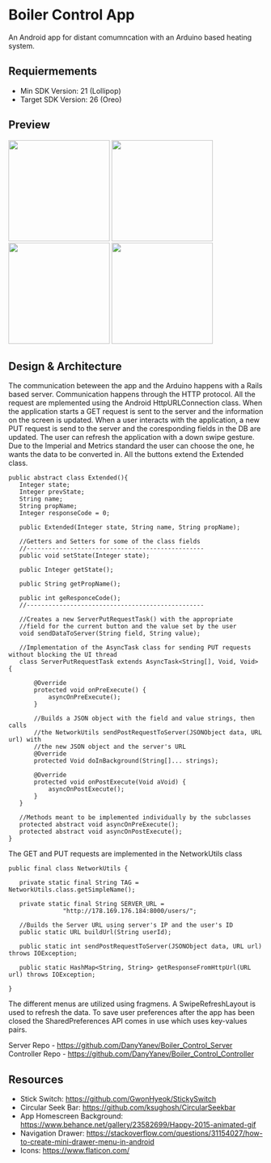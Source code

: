 # Boiler Control App
  An Android app for distant comumncation with an Arduino based heating system. <br>
  
## Requiermements 
* Min SDK Version: 21 (Lollipop)
* Target SDK Version: 26 (Oreo)

## Preview
<img src = "https://cdn.discordapp.com/attachments/415239661175439361/452961529805930527/20180604_005708.png"  width="200"> <img src = "https://cdn.discordapp.com/attachments/415239661175439361/452961529185304586/20180604_005604.png"  width="200">
<img src = "https://cdn.discordapp.com/attachments/415239661175439361/452961528535318539/20180604_005541.png"  width="200">
<img src = "https://cdn.discordapp.com/attachments/415239661175439361/452961528535318538/20180604_005522.png"  width="200">
  

  
## Design & Architecture
  The communication beteween the app and the Arduino happens with a Rails based server. Communication happens through the HTTP protocol. All the request are mplemented using the Android HttpURLConnection class. When the application starts a GET request is sent to the server and the information on the screen is updated. When a user interacts with the application, a new PUT request is send to the server and the coresponding fields in the DB are updated. The user can refresh the application with a down swipe gesture. Due to the Imperial and Metrics standard the user can choose the one, he wants the data to be converted in. All the buttons extend the Extended class.
 ```
 public abstract class Extended(){
    Integer state;
    Integer prevState;
    String name;
    String propName;
    Integer responseCode = 0;
    
    public Extended(Integer state, String name, String propName);
    
    //Getters and Setters for some of the class fields
    //-------------------------------------------------
    public void setState(Integer state);

    public Integer getState();

    public String getPropName();

    public int geResponceCode();
    //-------------------------------------------------
    
    //Creates a new ServerPutRequestTask() with the appropriate
    //field for the current button and the value set by the user
    void sendDataToServer(String field, String value);
    
    //Implementation of the AsyncTask class for sending PUT requests without blocking the UI thread
    class ServerPutRequestTask extends AsyncTask<String[], Void, Void> {
        
        @Override
        protected void onPreExecute() {
            asyncOnPreExecute();
        }
        
        //Builds a JSON object with the field and value strings, then calls 
        //the NetworkUtils sendPostRequestToServer(JSONObject data, URL url) with
        //the new JSON object and the server's URL
        @Override
        protected Void doInBackground(String[]... strings);

        @Override
        protected void onPostExecute(Void aVoid) {
            asyncOnPostExecute();
        }
    }
    
    //Methods meant to be implemented individually by the subclasses
    protected abstract void asyncOnPreExecute();
    protected abstract void asyncOnPostExecute();
 }
 ```
 The GET and PUT requests are implemented in the NetworkUtils class
 ```
public final class NetworkUtils {

    private static final String TAG = NetworkUtils.class.getSimpleName();

    private static final String SERVER_URL =
                "http://178.169.176.184:8000/users/";

    //Builds the Server URL using server's IP and the user's ID
    public static URL buildUrl(String userId);

    public static int sendPostRequestToServer(JSONObject data, URL url) throws IOException;

    public static HashMap<String, String> getResponseFromHttpUrl(URL url) throws IOException;

}
 ```
The different menus are utilized using fragmens. A SwipeRefreshLayout is used to refresh the data. To save user preferences after the app has been closed the SharedPreferences API comes in use which uses key-values pairs. 
 
Server Repo - https://github.com/DanyYanev/Boiler_Control_Server <br>
Controller Repo - https://github.com/DanyYanev/Boiler_Control_Controller

Resources
----------
* Stick Switch: https://github.com/GwonHyeok/StickySwitch
* Circular Seek Bar: https://github.com/ksughosh/CircularSeekbar
* App Homescreen Background: https://www.behance.net/gallery/23582699/Happy-2015-animated-gif
* Navigation Drawer: https://stackoverflow.com/questions/31154027/how-to-create-mini-drawer-menu-in-android
* Icons: https://www.flaticon.com/
